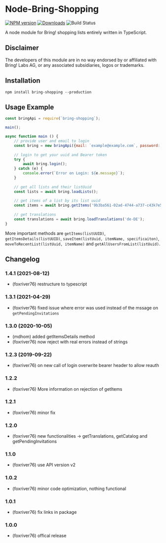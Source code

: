 # Node-Bring-Shopping
[![NPM version](http://img.shields.io/npm/v/bring-shopping.svg)](https://www.npmjs.com/package/bring-shopping)
[![Downloads](https://img.shields.io/npm/dm/bring-shopping.svg)](https://www.npmjs.com/package/bring-shopping)
![Build Status](https://github.com/foxriver76/node-bring-api/workflows/Test%20and%20Release/badge.svg)

A node module for Bring! shopping lists entirely written in TypeScript.

## Disclaimer
The developers of this module are in no way endorsed by or affiliated with
Bring! Labs AG, or any associated subsidiaries, logos or trademarks.

## Installation
```npm install bring-shopping --production```

## Usage Example

```javascript
const bringApi = require(`bring-shopping`);

main();

async function main () {
    // provide user and email to login
    const bring = new bringApi({mail: `example@example.com`, password: `secret`});
    
    // login to get your uuid and Bearer token
    try {
        await bring.login();
    } catch (e) {
        console.error(`Error on Login: ${e.message}`);
    }   
    
    // get all lists and their listUuid
    const lists = await bring.loadLists();
    
    // get items of a list by its list uuid
    const items = await bring.getItems('9b3ba561-02ad-4744-a737-c43k7e5b93ec');
    
    // get translations
    const translations = await bring.loadTranslations('de-DE');
} 
```

More important methods are `getItems(listUUID)`, `getItemsDetails(listUUID)`, `saveItem(listUuid, itemName, specificaiton)`, 
`moveToRecentList(listUuid, itemName)` and `getAllUsersFromList(listUuid)`.

## Changelog
### 1.4.1 (2021-08-12)
* (foxriver76) restructure to typescript

### 1.3.1 (2021-04-29)
* (foxriver76) fixed issue where error was used instead of the mssage on `getPendingInvitations`

### 1.3.0 (2020-10-05)
* (mdhom) added getItemsDetails method
* (foxriver76) now reject with real errors instead of strings

### 1.2.3 (2019-09-22)
* (foxriver76) on new call of login overwrite bearer header to allow reauth

### 1.2.2
* (foxriver76) More information on rejection of getItems

### 1.2.1
* (foxriver76) minor fix

### 1.2.0
* (foxriver76) new functionalities -> getTranslations, getCatalog and getPendingInvitations

### 1.1.0
* (foxriver76) use API version v2

### 1.0.2
* (foxriver76) minor code optimization, nothing functional

### 1.0.1
* (foxriver76) fix links in package

### 1.0.0
* (foxriver76) offical release


